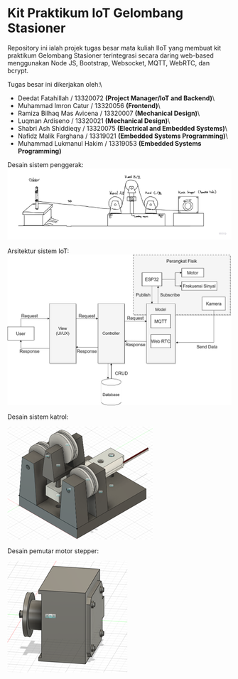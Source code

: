 # Kit Praktikum IoT Gelombang Stasioner 
Repository ini ialah projek tugas besar mata kuliah IIoT yang membuat kit praktikum Gelombang Stasioner terintegrasi secara daring web-based menggunakan Node JS, Bootstrap, Websocket, MQTT, WebRTC, dan bcrypt.

Tugas besar ini dikerjakan oleh:\
- Deedat Fatahillah / 13320072 **(Project Manager/IoT and Backend)**\
- Muhammad Imron Catur / 13320056 **(Frontend)**\
- Ramiza Bilhaq Mas Avicena / 13320007 **(Mechanical Design)**\
- Luqman Ardiseno / 13320021 **(Mechanical Design)**\
- Shabri Ash Shiddieqy / 13320075 **(Electrical and Embedded Systems)**\
- Nafidz Malik Farghana / 13319021 **(Embedded Systems Programming)**\
- Muhammad Lukmanul Hakim / 13319053 **(Embedded Systems Programming)**

Desain sistem penggerak:
![Alt text](image-1.png)

Arsitektur sistem IoT:
![Alt text](image.png)

Desain sistem katrol:

![Alt text](image-2.png)

Desain pemutar motor stepper:

![Alt text](image-3.png)
